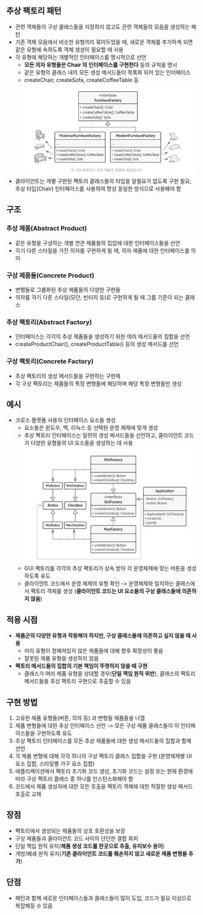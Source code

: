 ## 추상 팩토리 패턴
- 관련 객체들의 구상 클래스들을 지정하지 않고도 관련 객체들의 모음을 생성하는 패턴
- 기존 객체 모음에서 비슷한 유형끼리 묶어두었을 때, 새로운 객체를 추가하게 되면 같은 유형에 속하도록 객체 생성이 필요할 때 사용
- 각 유형에 해당하는 개별적인 인터페이스를 명시적으로 선언
  - **모든 의자 유형들은 Chair 의 인터페이스를 구현한다** 등의 규칙을 명시
  - 같은 유형의 클래스 내의 모든 생성 메서드들이 목록화 되어 있는 인터페이스
  - createChair, createSofa, createCoffeeTable 등
![img.png](img.png)
- 클라이언트는 개별 구현된 팩토리 클래스들의 타입을 알필요가 없도록 구현 필요, 추상 타입(Chair) 인터페이스를 사용하여 항상 동일한 방식으로 사용해야 함


## 구조

### 추상 제품(Abstract Product)
- 같은 유형을 구성하는 개별 연관 제품들의 집압에 대한 인터페이스들을 선언
- 각기 다른 스타일을 가진 의자를 구현하게 될 때, 의자 제품에 대한 인터페이스를 의미

### 구상 제품들(Concrete Product)
- 변형들로 그룹화된 추상 제품들의 다양한 구현들
- 의자를 각기 다른 스타일(모던, 빈티지 등)로 구현하게 될 때 그룹 기준이 되는 클래스

### 추상 팩토리(Abstract Factory)
- 인터페이스는 각각의 추상 제품들을 생성하기 위한 여러 메서드들의 집합을 선언
- createProductChair(), createProductTable() 등의 생성 메서드를 선언

### 구상 팩토리(Concrete Factory)
- 추상 팩토리의 생성 메서드들을 구현하는 구현체
- 각 구상 팩토리는 제품들의 특정 변형들에 해당하며 해당 특정 변형들만 생성

## 예시
- 크로스 플랫폼 사용자 인터페이스 요소들 생성
  - 요소들은 윈도우, 맥, 리눅스 등 선택된 운영 체제에 맞게 생성
  - 추상 팩토리 인터페이스는 일련의 생성 메서드들을 선언하고, 클라이언트 코드가 다양한 유형들의 UI 요소들을 생성하는 데 사용
  ![img_1.png](img_1.png)
  - GUI 팩토리를 각각의 추상 팩토리가 상속 받아 각 운영체제에 맞는 버튼을 생성하도록 유도
  - 클라이언트 코드에서 운영 체제의 유형 확인 -> 운영체제와 일치하는 클래스에서 팩토리 객체를 생성 (**클라이언트 코드는 UI 요소들의 구상 클래스들에 의존하지 않음**)

## 적용 시점
- **제품군의 다양한 유형과 작동해야 하지만, 구상 클래스들에 의존하고 싶지 않을 때 사용**
  - 미리 유형이 정해져있지 않은 제품들에 대해 향후 확장성이 좋음
  - 잘못된 제품 유형을 생성하지 않음
- **팩토리 메서드들의 집합의 기본 책임이 뚜렷하지 않을 때 구현**
  - 클래스가 여러 제품 유형을 상대할 경우(**단일 책임 원칙 위반**), 클래스의 팩토리 메서드들을 추상 팩토리 구현으로 추출할 수 있음

## 구현 방법
1. 고유한 제품 유형들(버튼, 의자 등) 과 변형될 제품들을 나열
2. 제품 변형들에 대한 추상 인터페이스 선언 -> 모든 구상 제품 클래스들이 이 인터페이스들을 구현하도록 유도
3. 추상 팩토리 인터페이스를 모든 추상 제품들에 대한 생성 메서드들의 집합과 함께 선언
4. 각 제품 변형에 대해 각각 하나의 구상 팩토리 클래스 집합을 구현 (운영체제별 UI 요소 집합, 스타일별 가구 요소 집합)
5. 애플리케이션에서 팩토리 초기화 코드 생성, 초기화 코드는 설정 또는 현재 환경에 따라 구상 팩토리 클래스 중 하나를 인스턴스화해야 함
6. 코드에서 제품 생성자에 대한 모든 호출을 팩토리 객체에 대한 적절한 생성 메서드 호출로 교체

## 장점
- 팩토리에서 생성되는 제품들의 상호 호환성을 보장
- 구상 제품들과 클라이언트 코드 사이의 단단한 결합 회피
- 단일 책임 원칙 유지(**제품 생성 코드를 한곳으로 추출, 유지보수 용이**)
- 개방/폐쇄 원칙 유지(**기존 클라이언트 코드를 훼손하지 않고 새로운 제품 변형들 추가**)

## 단점
- 패턴과 함께 새로운 인터페이스들과 클래스들이 많이 도입, 코드가 필요 이상으로 복잡해질 수 있음
